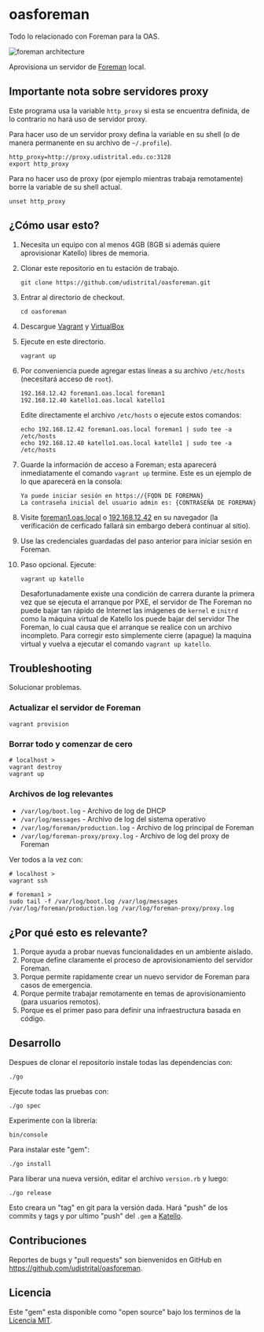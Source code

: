 oasforeman
==========

Todo lo relacionado con Foreman para la OAS.

![foreman architecture](http://theforeman.org/static/images/foreman_architecture.png)

Aprovisiona un servidor de [Foreman](http://theforeman.org/) local.

## Importante nota sobre servidores proxy

Este programa usa la variable `http_proxy` si esta se encuentra definida, de lo contrario no hará uso de servidor proxy.

Para hacer uso de un servidor proxy defina la variable en su shell (o de manera permanente en su archivo de `~/.profile`).

```
http_proxy=http://proxy.udistrital.edu.co:3128
export http_proxy
```

Para no hacer uso de proxy (por ejemplo mientras trabaja remotamente) borre la variable de su shell actual.

```
unset http_proxy
```

## ¿Cómo usar esto?

1. Necesita un equipo con al menos 4GB (8GB si además quiere aprovisionar Katello) libres de memoria.
1. Clonar este repositorio en tu estación de trabajo.

   ```
   git clone https://github.com/udistrital/oasforeman.git
   ```
1. Entrar al directorio de checkout.

    ```
    cd oasforeman
    ```
1. Descargue [Vagrant](https://www.vagrantup.com/) y [VirtualBox](https://www.virtualbox.org/)
1. Ejecute en este directorio.

    ```
    vagrant up
    ```
1. Por conveniencia puede agregar estas líneas a su archivo `/etc/hosts` (necesitará acceso de `root`).

    ```
    192.168.12.42 foreman1.oas.local foreman1
    192.168.12.40 katello1.oas.local katello1
    ```

   Edite directamente el archivo `/etc/hosts` o ejecute estos comandos:

    ```
    echo 192.168.12.42 foreman1.oas.local foreman1 | sudo tee -a /etc/hosts
    echo 192.168.12.40 katello1.oas.local katello1 | sudo tee -a /etc/hosts
    ```
1. Guarde la información de acceso a Foreman; esta aparecerá inmediatamente el comando `vagrant up` termine. Este es un ejemplo de lo que aparecerá en la consola:

   ```
   Ya puede iniciar sesión en https://{FQDN DE FOREMAN}
   La contraseña inicial del usuario admin es: {CONTRASEÑA DE FOREMAN}
   ```
1. Visite [foreman1.oas.local](https://foreman1.oas.local/) o [192.168.12.42](https://192.168.12.42/) en su navegador (la verificación de cerficado fallará sin embargo deberá continuar al sitio).
1. Use las credenciales guardadas del paso anterior para iniciar sesión en Foreman.
1. Paso opcional. Ejecute:

   ```
   vagrant up katello
   ```
   Desafortunadamente existe una condición de carrera durante la primera vez que se ejecuta el arranque por PXE, el servidor de The Foreman no puede bajar tan rápido de Internet las imágenes de `kernel` e `initrd` como la máquina virtual de Katello los puede bajar del servidor The Foreman, lo cual causa que el arranque se realice con un archivo incompleto. Para corregir esto simplemente cierre (apague) la maquina virtual y vuelva a ejecutar el comando `vagrant up katello`.

## Troubleshooting

Solucionar problemas.

### Actualizar el servidor de Foreman

```
vagrant provision
```

### Borrar todo y comenzar de cero

```
# localhost >
vagrant destroy
vagrant up
```

### Archivos de log relevantes

 * `/var/log/boot.log` - Archivo de log de DHCP
 * `/var/log/messages` - Archivo de log del sistema operativo
 * `/var/log/foreman/production.log` - Archivo de log principal de Foreman
 * `/var/log/foreman-proxy/proxy.log` - Archivo de log del proxy de Foreman

Ver todos a la vez con:

```
# localhost >
vagrant ssh
```

```
# foreman1 >
sudo tail -f /var/log/boot.log /var/log/messages /var/log/foreman/production.log /var/log/foreman-proxy/proxy.log
```

## ¿Por qué esto es relevante?

1. Porque ayuda a probar nuevas funcionalidades en un ambiente aislado.
1. Porque define claramente el proceso de aprovisionamiento del servidor Foreman.
1. Porque permite rapidamente crear un nuevo servidor de Foreman para casos de emergencia.
1. Porque permite trabajar remotamente en temas de aprovisionamiento (para usuarios remotos).
1. Porque es el primer paso para definir una infraestructura basada en código.

## Desarrollo

Despues de clonar el repositorio instale todas las dependencias con:

```
./go
```

Ejecute todas las pruebas con:

```
./go spec
```

Experimente con la librería:

```
bin/console
```

Para instalar este "gem":

```
./go install
```

Para liberar una nueva versión, editar el archivo `version.rb` y luego:

```
./go release
```

Esto creara un "tag" en git para la versión dada. Hará "push" de los commits y tags y por ultimo "push" del `.gem` a [Katello](http://katello.udistritaloas.edu.co).

## Contribuciones

Reportes de bugs y "pull requests" son bienvenidos en GitHub en https://github.com/udistrital/oasforeman.

## Licencia

Este "gem" esta disponible como "open source" bajo los terminos de la [Licencia MIT](http://opensource.org/licenses/MIT).
